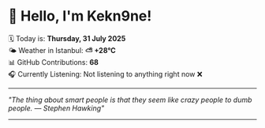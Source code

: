 # 👋 Hello, I'm Kekn9ne!

🗓️ Today is: **Thursday, 31 July 2025**  
🌤️ Weather in Istanbul: **⛅️  +28°C**  
📊 GitHub Contributions: **68**  
🎧 Currently Listening: Not listening to anything right now ❌

---

_"The thing about smart people is that they seem like crazy people to dumb people. — *Stephen Hawking*"_

---
